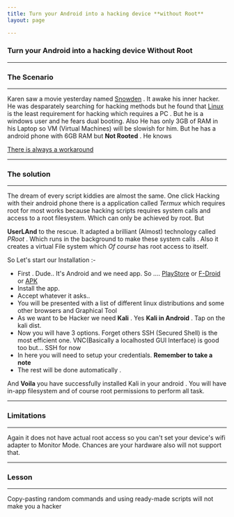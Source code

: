 ```yaml
---
title: Turn your Android into a hacking device **without Root**
layout: page

---
```

### Turn your Android into a hacking device **Without Root**

-------------

### The Scenario

------------------------

Karen saw a movie yesterday named [Snowden](https://www.imdb.com/title/tt3774114/) . It awake his inner hacker. He was desparately searching for hacking methods but he found that [Linux](https://en.wikipedia.org/wiki/Linux) is the least requirement for hacking which requires a PC . But he is a windows user and he fears dual booting. Also He has only 3GB of RAM in his Laptop so VM (Virtual Machines) will be slowish for him. But he has a android phone with 6GB RAM but **Not Rooted** . He knows <br>

<u>There is always a workaround</u>

----------------------------

### The solution

-------------------------

The dream of every script kiddies are almost the same. One click Hacking with their android phone there is a application called *Termux* which requires root for most works because hacking scripts requires system calls and access to a root filesystem. Which can only be achieved by root. But <br>

**UserLAnd** to the rescue. It adapted a brilliant (Almost) technology called *PRoot* . Which runs in the background to make these system calls . Also it creates a virtual File system which *Of course* has root access to itself. <br>

So Let's start our Installation :- <br>

- First . Dude.. It's Android and we need app. So .... [PlayStore](https://play.google.com/store/apps/details?id=tech.ula) or [F-Droid](https://f-droid.org/app/tech.ula) or [APK](https://github.com/CypherpunkArmory/UserLAnd/releases/latest) 
- Install the app.
- Accept whatever it asks..
- You will be presented with a list of different linux distributions and some other browsers and Graphical Tool
- As we want to be Hacker we need **Kali** . Yes **Kali in Android** . Tap on the kali dist.
- Now you will have 3 options. Forget others SSH (Secured Shell) is the most efficient one. VNC(Basically a localhosted GUI Interface) is good too but... SSH for now
- In here you will need to setup your credentials. **Remember to take a note**
- The rest will be done automatically . <br>

And **Voila** you have successfully installed Kali in your android . You will have in-app filesystem and of course root permissions to perform all task. 

--------------------------

### Limitations 

-----------------------

Again it does not have actual root access so you can't set your device's wifi adapter to Monitor Mode. Chances are your hardware also will not support that. 

------------------------

### Lesson

------------------------

Copy-pasting random commands and using ready-made scripts will not make you a hacker